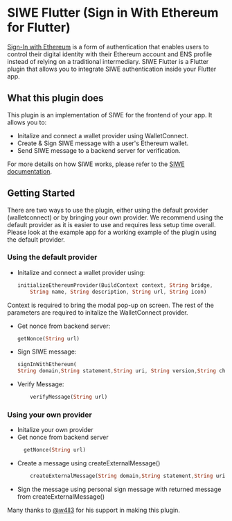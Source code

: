 # SIWE Flutter (Sign in With Ethereum for Flutter)

[Sign-In with Ethereum](login.xyz) is a form of authentication that enables users to control their digital identity with their Ethereum account and ENS profile instead of relying on a traditional intermediary. SIWE Flutter is a Flutter plugin that allows you to integrate SIWE authentication inside your Flutter app. 

## What this plugin does

This plugin is an implementation of SIWE for the frontend of your app. It allows you to: 
- Initalize and connect a wallet provider using WalletConnect.
- Create & Sign SIWE message with a user's Ethereum wallet.
- Send SIWE message to a backend server for verification.

For more details on how SIWE works, please refer to the [SIWE documentation](https://docs.login.xyz/).
## Getting Started
There are two ways to use the plugin, either using the default provider (walletconnect) or by bringing your own provider. We recommend using the default provider as it is easier to use and requires less setup time overall.
Please look at the example app for a working example of the plugin using the default provider.
### Using the default provider
- Initalize and connect a wallet provider using:

    ```dart
    initializeEthereumProvider(BuildContext context, String bridge,
        String name, String description, String url, String icon)
    ```
Context is required to bring the modal pop-up on screen.
The rest of the parameters are required to initalize the WalletConnect provider.

- Get nonce from backend server:

    ```dart
    getNonce(String url)
    ```

- Sign SIWE message:

    ```dart
    signInWithEthereum(
    String domain,String statement,String uri, String version,String chainId)
    ```
- Verify Message:
    ```dart 
        verifyMessage(String url)
    ```
### Using your own provider

- Initalize your own provider
- Get nonce from backend server
  ```dart
    getNonce(String url)
    ```
- Create a message using createExternalMessage()
    ```dart
        createExternalMessage(String domain,String statement,String uri, String version,String chainId)
    ```
- Sign the message using personal sign message with returned message from createExternalMessage()

Many thanks to [@w4ll3](https://github.com/w4ll3) for his support in making this plugin.
